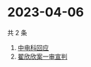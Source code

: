 # 2023-04-06

共 2 条

<!-- BEGIN ZHIHUSEARCH -->
<!-- 最后更新时间 Thu Apr 06 2023 03:16:42 GMT+0800 (China Standard Time) -->
1. [中电科回应](https://www.zhihu.com/search?q=中电科回应)
1. [翟欣欣案一审宣判](https://www.zhihu.com/search?q=翟欣欣案一审宣判)
<!-- END ZHIHUSEARCH -->
